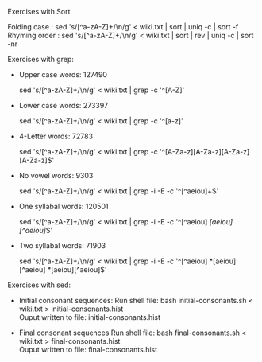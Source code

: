 Exercises with Sort

Folding case : sed 's/[^a-zA-Z]\+/\n/g' < wiki.txt | sort | uniq -c | sort -f
Rhyming order : sed 's/[^a-zA-Z]\+/\n/g' < wiki.txt | sort | rev | uniq -c | sort -nr 

Exercises with grep:

* Upper case words: 127490

    sed 's/[^a-zA-Z]\+/\n/g' < wiki.txt | grep -c '^[A-Z]'

* Lower case words: 273397

    sed 's/[^a-zA-Z]\+/\n/g' < wiki.txt | grep -c '^[a-z]'

* 4-Letter words: 72783

    sed 's/[^a-zA-Z]\+/\n/g' < wiki.txt | grep -c '^[A-Za-z][A-Za-z][A-Za-z][A-Za-z]$'

* No vowel words: 9303

    sed 's/[^a-zA-Z]\+/\n/g' < wiki.txt | grep -i -E -c '^[^aeiou]+$'

* One syllabal words: 120501

    sed 's/[^a-zA-Z]\+/\n/g' < wiki.txt | grep -i -E -c '^[^aeiou] *[aeiou][^aeiou]*$'

* Two syllabal words: 71903

    sed 's/[^a-zA-Z]\+/\n/g' < wiki.txt | grep -i -E -c '^[^aeiou] *[aeiou][^aeiou] *[aeiou][^aeiou]$'


Exercises with sed:

* Initial consonant sequences: 
    Run shell file:  bash initial-consonants.sh < wiki.txt > initial-consonants.hist  
    Ouput written to file: initial-consonants.hist

* Final consonant sequences
    Run shell file:  bash final-consonants.sh < wiki.txt > final-consonants.hist  
    Ouput written to file: final-consonants.hist

